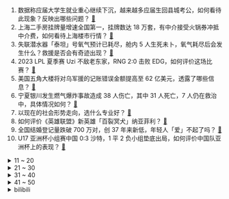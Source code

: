 1. 数据称应届大学生就业重心继续下沉，越来越多应届生回县城考公，如何看待此现象？反映出哪些问题？ [:link:](https://www.zhihu.com/question/607781746)
2. 上海二手房挂牌量增速全国第一，挂牌数达 18 万套，有中介接受火锅券冲抵中介费，如何看待上海楼市行情？ [:link:](https://www.zhihu.com/question/607907674)
3. 失联潜水器「泰坦」号氧气预计已耗尽，舱内 5 人生死未卜，氧气耗尽后会发生什么？救援是否会有奇迹出现？ [:link:](https://www.zhihu.com/question/608002171)
4. 2023 LPL 夏季赛 Uzi 不敌老东家，RNG 2:0 击败 EDG，如何评价这场比赛？ [:link:](https://www.zhihu.com/question/608001150)
5. 美国五角大楼将对乌军援的记账错误金额提高至 62 亿美元，透露了哪些信息？ [:link:](https://www.zhihu.com/question/607781134)
6. 宁夏银川发生燃气爆炸事故造成 38 人伤亡，其中 31 人死亡，7 人仍在救治中，具体情况如何？ [:link:](https://www.zhihu.com/question/607961203)
7. 以现在的社会形势走向，选什么专业好？ [:link:](https://www.zhihu.com/question/579628716)
8. 如何评价《英雄联盟》新英雄「百裂冥犬」纳亚菲利？ [:link:](https://www.zhihu.com/question/607827052)
9. 全国结婚登记量跌破 700 万对，创 37 年来新低，年轻人「爱」不起了吗？ [:link:](https://www.zhihu.com/question/607996046)
10. U17 亚洲杯小组赛中国 0:3 沙特，1 平 2 负小组垫底出局，如何评价中国队亚洲杯上的表现？ [:link:](https://www.zhihu.com/question/608014216)
<details>
<summary>11 ~ 20</summary>

11. 宁夏银川烧烤店爆炸事故 9 名责任人已被控制，其资产被冻结，他们将承担哪些法律责任？ [:link:](https://www.zhihu.com/question/607978473)
12. 现在还有没感染新冠的吗？你们怎么做到的？ [:link:](https://www.zhihu.com/question/576527176)
13. 一个村超都搞得有声有色，为啥中国足球人人唾弃，真的是规则出了问题？ [:link:](https://www.zhihu.com/question/606948461)
14. 电影《闪电侠》的时间逻辑是什么样的？ [:link:](https://www.zhihu.com/question/607279544)
15. 为什么有的发动机，明明排量很大，马力却很小？ [:link:](https://www.zhihu.com/question/605797979)
16. iPhone电池健康看80和100有什么区别？ [:link:](https://www.zhihu.com/question/569965047)
17. 美海岸警卫队炮舰过航台湾海峡，中国海警舰艇对其全程跟监警戒，还有哪些信息值得关注？ [:link:](https://www.zhihu.com/question/607981759)
18. 炎亚纶承认与未成年人发生关系，并表示「希望可以当面和耀乐道歉」，如何看待此事？炎亚纶将承担什么责任？ [:link:](https://www.zhihu.com/question/607744350)
19. 为什么小提琴不像吉他一样加上品格，降低入门难度？ [:link:](https://www.zhihu.com/question/308921367)
20. 自曝「在马尔代夫遭性侵」中国女生称「已致函马尔代夫总统求助」，此前称当地警方不作为，如何看待事件发展？ [:link:](https://www.zhihu.com/question/607809339)
</details>
<details>
<summary>21 ~ 30</summary>

21. 村超还能存在多久，是否打了足联与各大俱乐部的脸？ [:link:](https://www.zhihu.com/question/606520764)
22. 如何评价悬疑电影《消失的她》？值得到电影院看吗？ [:link:](https://www.zhihu.com/question/607961545)
23. 6 月 22 日华北多地高温，北京冲上 40℃，系 9 年来首次，背后原因有哪些？该如何做好防暑工作？ [:link:](https://www.zhihu.com/question/607989824)
24. 2023 高考成绩即将公布，查分前你是什么心情？ [:link:](https://www.zhihu.com/question/607968044)
25. 2023年端午节后A股会大涨吗？ [:link:](https://www.zhihu.com/question/607909550)
26. 离岸人民币兑美元跌破 7.20，续创去年 11 月以来新低，近期汇率下跌原因有哪些？未来走势如何？ [:link:](https://www.zhihu.com/question/607789906)
27. 古时候老虎多到什么程度？ [:link:](https://www.zhihu.com/question/284091530)
28. 欧预赛葡萄牙 1:0 冰岛，C 罗绝杀+国家队 200 场里程碑，如何评价本场比赛？ [:link:](https://www.zhihu.com/question/607770479)
29. 思维混乱的人，该怎样提高逻辑能力呢？ [:link:](https://www.zhihu.com/question/606998183)
30. 如何评价倪大红、惠英红主演的电影《我爱你！》？ [:link:](https://www.zhihu.com/question/603875310)
</details>
<details>
<summary>31 ~ 40</summary>

31. 有什么事在Linux上显的顺理成章，在Windows上就很令人费解？ [:link:](https://www.zhihu.com/question/604433281)
32. 研究称喜马拉雅冰川或在本世纪末消融 80%，影响亚洲 20 亿人，这意味着什么？对气候、经济有何影响？ [:link:](https://www.zhihu.com/question/607690075)
33. 在《三国演义》中，诸葛亮的“空城计”真的没有被司马懿识破吗？ [:link:](https://www.zhihu.com/question/604680603)
34. 高考完想学习化妆，应该怎么开始？ [:link:](https://www.zhihu.com/question/606636321)
35. 发现男朋友没有以前大方了怎么办？ [:link:](https://www.zhihu.com/question/607299763)
36. 为什么网友不满意《庆余年 2》叶灵儿演员换成金晨？原著中叶灵儿的人设如何？ [:link:](https://www.zhihu.com/question/607597903)
37. 有什么适合端午节发的文艺文案？ [:link:](https://www.zhihu.com/question/463413992)
38. 蔚来汽车获阿布扎比主权基金 11 亿美元投资，商业上如何解读这一布局？哪些信息值得关注？ [:link:](https://www.zhihu.com/question/607716316)
39. 如何评价朱一龙、倪妮主演的悬疑电影《消失的她》？ [:link:](https://www.zhihu.com/question/607263125)
40. 财政部等三部门表示「延续和优化新能源汽车车辆购置税减免政策」，这将对新能源汽车产业带来什么影响？ [:link:](https://www.zhihu.com/question/607784960)
</details>
<details>
<summary>41 ~ 50</summary>

41. 旅途中，有哪些遗憾让你至今难以释怀？ [:link:](https://www.zhihu.com/question/21038225)
42. 为什么我觉得日本没有大家说的那么繁华？ [:link:](https://www.zhihu.com/question/599520936)
43. 如果在落凤坡死的人是诸葛亮，庞统能打败司马懿吗？ [:link:](https://www.zhihu.com/question/606962512)
44. 如何评价周润发主演的电影《别叫我「赌神」》？ [:link:](https://www.zhihu.com/question/607437807)
45. 银川政府表示尽快查明爆炸事故原因，立即开展为期一个月的安全生产大排查大整治行动，还有哪些信息值得关注？ [:link:](https://www.zhihu.com/question/608017964)
46. 米哈游最终会是T0游戏公司吗? [:link:](https://www.zhihu.com/question/585107694)
47. 高考结束，文科生适选什么专业？ [:link:](https://www.zhihu.com/question/606371023)
48. 哪一句台词让你记住了整部剧/电影？ [:link:](https://www.zhihu.com/question/596285557)
49. 作为悬疑片《消失的她》剧情设置怎么样？有哪些让你印象深刻的剧情点？ [:link:](https://www.zhihu.com/question/572197325)
50. 科技改变生活，日常生活中有哪些高科技好物能够帮助父母轻松带娃？ [:link:](https://www.zhihu.com/question/606792821)
</details><details>
<summary>bilibili</summary>

</details>